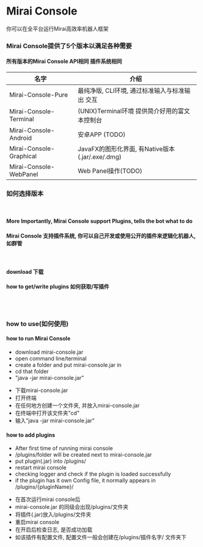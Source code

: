 # Mirai Console
你可以在全平台运行Mirai高效率机器人框架
### Mirai Console提供了5个版本以满足各种需要
#### 所有版本的Mirai Console API相同 插件系统相同

|  名字    | 介绍 |
| --- | --- |
| Mirai-Console-Pure  |  最纯净版, CLI环境, 通过标准输入与标准输出 交互 |
| Mirai-Console-Terminal  |  (UNIX)Terminal环境 提供简介好用的富文本控制台 |
| Mirai-Console-Android   |  安卓APP (TODO) |
| Mirai-Console-Graphical  |  JavaFX的图形化界面, 有Native版本(.jar/.exe/.dmg) |
| Mirai-Console-WebPanel  |   Web Panel操作(TODO) |



### 如何选择版本
<br>

#### More Importantly, Mirai Console support <b>Plugins</b>, tells the bot what to do
#### Mirai Console 支持插件系统, 你可以自己开发或使用公开的插件来逻辑化机器人, 如群管
<br>

#### download 下载
#### how to get/write plugins 如何获取/写插件
<br>
<br>

### how to use(如何使用)
#### how to run Mirai Console
<ul>
    <li>download mirai-console.jar</li>
    <li>open command line/terminal</li>
    <li>create a folder and put mirai-console.jar in</li>
    <li>cd that folder</li>
    <li>"java -jar mirai-console.jar"</li>
</ul>

<ul>
    <li>下载mirai-console.jar</li>
    <li>打开终端</li>
    <li>在任何地方创建一个文件夹, 并放入mirai-console.jar</li>
    <li>在终端中打开该文件夹"cd"</li>
    <li>输入"java -jar mirai-console.jar"</li>
</ul>

#### how to add plugins
<ul>
    <li>After first time of running mirai console</li>
    <li>/plugins/folder will be created next to mirai-console.jar</li>
    <li>put plugin(.jar) into /plugins/</li>
    <li>restart mirai console</li>
    <li>checking logger and check if the plugin is loaded successfully</li>
    <li>if the plugin has it own Config file, it normally appears in /plugins/{pluginName}/</li>
</ul>

<ul>
    <li>在首次运行mirai console后</li>
    <li>mirai-console.jar 的同级会出现/plugins/文件夹</li>
    <li>将插件(.jar)放入/plugins/文件夹</li>
    <li>重启mirai console</li>
    <li>在开启后检查日志, 是否成功加载</li>
    <li>如该插件有配置文件, 配置文件一般会创建在/plugins/插件名字/ 文件夹下</li>
</ul>


